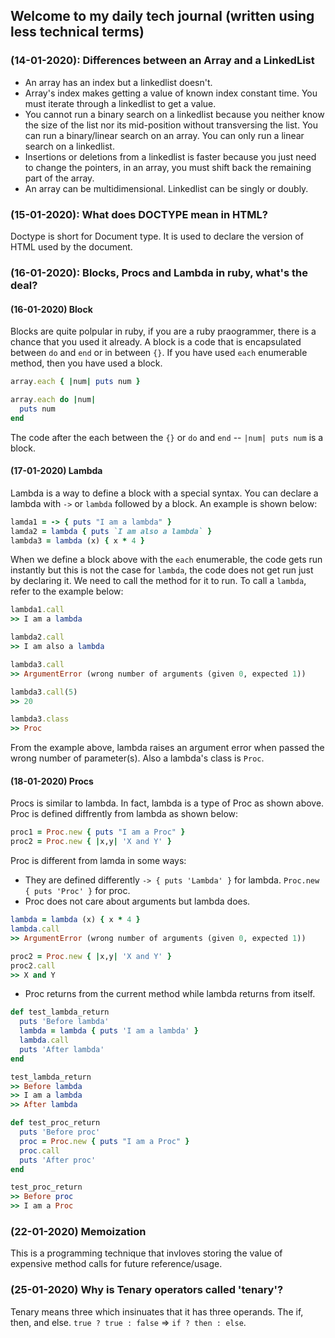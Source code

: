 ## Welcome to my daily tech journal (written using less technical terms)

### (14-01-2020): Differences between an Array and a LinkedList

- An array has an index but a linkedlist doesn't.
- Array's index makes getting a value of known index constant time. You must iterate through a linkedlist to get a value.
- You cannot run a binary search on a linkedlist because you neither know the size of the list nor its mid-position without transversing the list. You can run a binary/linear search on an array. You can only run a linear search on a linkedlist.
- Insertions or deletions from a linkedlist is faster because you just need to change the pointers, in an array, you must shift back the remaining part of the array.
- An array can be multidimensional. Linkedlist can be singly or doubly.

### (15-01-2020): What does DOCTYPE mean in HTML?

Doctype is short for Document type. It is used to declare the version of HTML used by the document.

### (16-01-2020): Blocks, Procs and Lambda in ruby, what's the deal?
#### (16-01-2020) Block

Blocks are quite polpular in ruby, if you are a ruby praogrammer, there is a chance that you used it already. A block is a code that is encapsulated between `do` and `end` or in between `{}`. If you have used `each` enumerable method, then you have used a block.

```ruby
array.each { |num| puts num }

array.each do |num|
  puts num
end
```
The code after the each between the `{}` or `do` and `end` -- `|num| puts num` is a block.

#### (17-01-2020) Lambda
Lambda is a way to define a block with a special syntax. You can declare a lambda with `->` or `lambda` followed by a block. An example is shown below:

```ruby
lamda1 = -> { puts "I am a lambda" }
lamda2 = lambda { puts `I am also a lambda` }
lambda3 = lambda (x) { x * 4 }
```
When we define a block above with the `each` enumerable, the code gets run instantly but this is not the case for `lambda`, the code does not get run just by declaring it. We need to call the method for it to run. To call a `lambda`, refer to the example below:
```ruby
lambda1.call
>> I am a lambda

lambda2.call
>> I am also a lambda

lambda3.call
>> ArgumentError (wrong number of arguments (given 0, expected 1))

lambda3.call(5)
>> 20

lambda3.class
>> Proc
```
From the example above, lambda raises an argument error when passed the wrong number of parameter(s). Also a lambda's class is `Proc`.

#### (18-01-2020) Procs
Procs is similar to lambda. In fact, lambda is a type of Proc as shown above. Proc is defined diffrently from lambda as shown below:
```ruby
proc1 = Proc.new { puts "I am a Proc" }
proc2 = Proc.new { |x,y| 'X and Y' }
```
Proc is different from lamda in some ways:
- They are defined differently
`-> { puts 'Lambda' }` for lambda. `Proc.new { puts 'Proc' }` for proc.
- Proc does not care about arguments but lambda does.
```ruby
lambda = lambda (x) { x * 4 }
lambda.call
>> ArgumentError (wrong number of arguments (given 0, expected 1))

proc2 = Proc.new { |x,y| 'X and Y' }
proc2.call
>> X and Y
```
- Proc returns from the current method while lambda returns from itself.
```ruby
def test_lambda_return
  puts 'Before lambda'
  lambda = lambda { puts 'I am a lambda' }
  lambda.call
  puts 'After lambda'
end

test_lambda_return
>> Before lambda
>> I am a lambda
>> After lambda

def test_proc_return
  puts 'Before proc'
  proc = Proc.new { puts "I am a Proc" }
  proc.call
  puts 'After proc'
end

test_proc_return
>> Before proc
>> I am a Proc
```
### (22-01-2020) Memoization
This is a programming technique that invloves storing the value of expensive method calls for future reference/usage.

### (25-01-2020) Why is Tenary operators called 'tenary'?
Tenary means three which insinuates that it has three operands. The if, then, and else. `true ? true : false` => `if ? then : else`.
